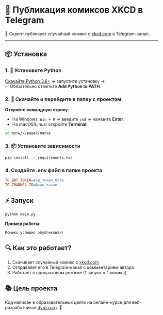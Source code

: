 # 🤖 Публикация комиксов XKCD в Telegram

📡 Скрипт публикует случайный комикс с [xkcd.com](https://xkcd.com/) в Telegram-канал.

---

## 📦 Установка

### 1. 🐍 **Установите Python**
[Скачайте Python 3.8+](https://www.python.org/downloads/) → запустите установку →  
✅ Обязательно отметьте **Add Python to PATH**.

### 2. 📂 **Скачайте и перейдите в папку с проектом**
**Откройте командную строку**:
- На Windows: `Win + R` → введите `cmd` → нажмите **Enter**.
- На macOS/Linux: откройте **Terminal**.
```bash
cd путь/к/вашей/папке
```

### 3. 📦 **Установите зависимости**
```bash
pip install -r requirements.txt
```

### 4. **Создайте .env файл в папке проекта**
```ini
TG_BOT_TOKEN=ваш_токен_бота
TG_CHANNEL_ID=@ваш_канал
```

## ⚡ **Запуск**
```bash
python main.py
```

**Пример работы:**
```
Комикс успешно опубликован!
```

## 🔍 **Как это работает?**
1. Скачивает случайный комикс с [xkcd.com](https://xkcd.com/)
2. Отправляет его в Telegram-канал с комментарием автора
3. Работает в одноразовом режиме (1 запуск = 1 комикс)

## 📚 **Цель проекта**
Код написан в образовательных целях на онлайн-курсе для веб-разработчиков [dvmn.org](https://dvmn.org/). 🚀